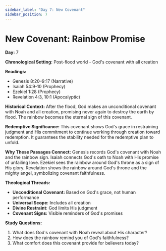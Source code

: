 ```yaml
---
sidebar_label: "Day 7: New Covenant"
sidebar_position: 7
---
```


# New Covenant: Rainbow Promise

**Day:** 7

**Chronological Setting:** Post-flood world - God's covenant with all creation

**Readings:**
- Genesis 8:20–9:17 (Narrative)
- Isaiah 54:9-10 (Prophecy)
- Ezekiel 1:28 (Prophecy)
- Revelation 4:3, 10:1 (Apocalyptic)

**Historical Context:** After the flood, God makes an unconditional covenant with Noah and all creation, promising never again to destroy the earth by flood. The rainbow becomes the eternal sign of this covenant.

**Redemptive Significance:** This covenant shows God's grace in restraining judgment and His commitment to continue working through creation toward redemption. It guarantees the stability needed for the redemptive plan to unfold.

**Why These Passages Connect:** Genesis records God's covenant with Noah and the rainbow sign. Isaiah connects God's oath to Noah with His promise of unfailing love. Ezekiel sees the rainbow around God's throne as a sign of His glory. Revelation shows the rainbow around God's throne and the mighty angel, symbolizing covenant faithfulness.

**Theological Threads:**
- **Unconditional Covenant:** Based on God's grace, not human performance
- **Universal Scope:** Includes all creation
- **Divine Restraint:** God limits His judgment
- **Covenant Signs:** Visible reminders of God's promises

**Study Questions:**
1. What does God's covenant with Noah reveal about His character?
2. How does the rainbow remind you of God's faithfulness?
3. What comfort does this covenant provide for believers today?